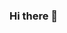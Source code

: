 ### Hi there 👋

<!--
**miran032/miran032** is a ✨ _special_ ✨ repository because its `README.md` (this file) appears on your GitHub profile.

Here are some ideas to get you started:

- 🔭 I’m currently working on Machine Learning Models and Deep Learning Models to solve some problems. 
- 🌱 I’m currently learning Web Development.
- 💬 Ask me about Machine Learning/Deep Learning model development and deployment
- 📫 How to reach me: mirankadri9@gmail.com

-->
